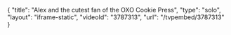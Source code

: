 {
    "title": "Alex and the cutest fan of the OXO Cookie Press",
    "type": "solo",
    "layout": "iframe-static",
    "videoId": "3787313",
    "url": "\/tvpembed\/3787313"
}